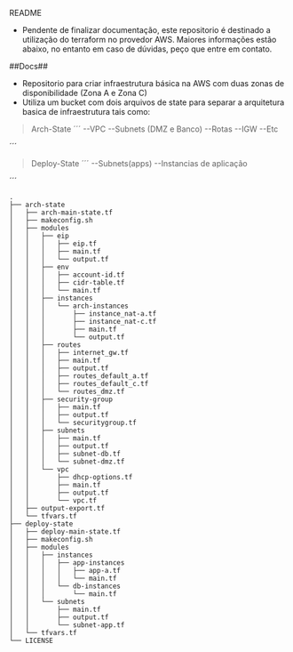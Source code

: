 
README


- Pendente de finalizar documentação, este repositorio é destinado a utilização do terraform no provedor AWS.
Maiores informações estão abaixo, no entanto em caso de dúvidas, peço que entre em contato.


##Docs##
- Repositorio para criar infraestrutura básica na AWS com duas zonas de disponibilidade (Zona A e Zona C)
- Utiliza um bucket com dois arquivos de state para separar a arquitetura basica de infraestrutura tais como:

>Arch-State
´´´
--VPC
--Subnets (DMZ e Banco)
--Rotas
--IGW
--Etc

´´´
>Deploy-State
´´´
--Subnets(apps)
--Instancias de aplicação

´´´


```
.
├── arch-state
│   ├── arch-main-state.tf
│   ├── makeconfig.sh
│   ├── modules
│   │   ├── eip
│   │   │   ├── eip.tf
│   │   │   ├── main.tf
│   │   │   └── output.tf
│   │   ├── env
│   │   │   ├── account-id.tf
│   │   │   ├── cidr-table.tf
│   │   │   └── main.tf
│   │   ├── instances
│   │   │   └── arch-instances
│   │   │       ├── instance_nat-a.tf
│   │   │       ├── instance_nat-c.tf
│   │   │       ├── main.tf
│   │   │       └── output.tf
│   │   ├── routes
│   │   │   ├── internet_gw.tf
│   │   │   ├── main.tf
│   │   │   ├── output.tf
│   │   │   ├── routes_default_a.tf
│   │   │   ├── routes_default_c.tf
│   │   │   └── routes_dmz.tf
│   │   ├── security-group
│   │   │   ├── main.tf
│   │   │   ├── output.tf
│   │   │   └── securitygroup.tf
│   │   ├── subnets
│   │   │   ├── main.tf
│   │   │   ├── output.tf
│   │   │   ├── subnet-db.tf
│   │   │   └── subnet-dmz.tf
│   │   └── vpc
│   │       ├── dhcp-options.tf
│   │       ├── main.tf
│   │       ├── output.tf
│   │       └── vpc.tf
│   ├── output-export.tf
│   └── tfvars.tf
├── deploy-state
│   ├── deploy-main-state.tf
│   ├── makeconfig.sh
│   ├── modules
│   │   ├── instances
│   │   │   ├── app-instances
│   │   │   │   ├── app-a.tf
│   │   │   │   └── main.tf
│   │   │   └── db-instances
│   │   │       └── main.tf
│   │   └── subnets
│   │       ├── main.tf
│   │       ├── output.tf
│   │       └── subnet-app.tf
│   └── tfvars.tf
└── LICENSE

```
